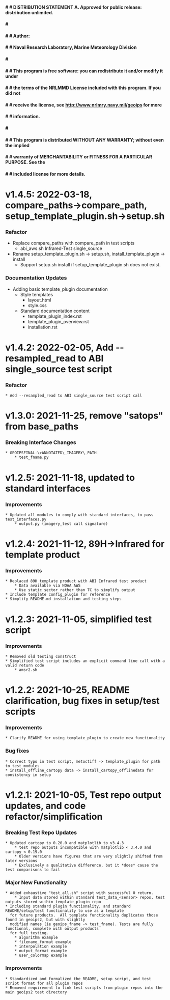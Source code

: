 #### # # DISTRIBUTION STATEMENT A. Approved for public release: distribution unlimited.
#### # # 
#### # # Author:
#### # # Naval Research Laboratory, Marine Meteorology Division
#### # # 
#### # # This program is free software: you can redistribute it and/or modify it under
#### # # the terms of the NRLMMD License included with this program.  If you did not
#### # # receive the license, see http://www.nrlmry.navy.mil/geoips for more
#### # # information.
#### # # 
#### # # This program is distributed WITHOUT ANY WARRANTY; without even the implied
#### # # warranty of MERCHANTABILITY or FITNESS FOR A PARTICULAR PURPOSE.  See the
#### # # included license for more details.


# v1.4.5: 2022-03-18, compare_paths->compare_path, setup_template_plugin.sh->setup.sh

### Refactor
* Replace compare_paths with compare_path in test scripts
    * abi_aws.sh Infrared-Test single_source
* Rename setup_template_plugin.sh -> setup.sh, install_template_plugin -> install
    * Support setup.sh install if setup_template_plugin.sh does not exist.

### Documentation Updates
* Adding basic template_plugin documentation
    * Style templates
        * layout.html
        * style.css
    * Standard documentation content
        * template_plugin_index.rst
        * template_plugin_overview.rst
        * installation.rst


# v1.4.2: 2022-02-05, Add --resampled_read to ABI single_source test script

### Refactor
    * Add --resampled_read to ABI single_source test script call


# v1.3.0: 2021-11-25, remove "satops" from base\_paths

### Breaking Interface Changes
    * GEOIPSFINAL-\>ANNOTATED\_IMAGERY\_PATH
        * test_fname.py


# v1.2.5: 2021-11-18, updated to standard interfaces

### Improvements
    * Updated all modules to comply with standard interfaces, to pass test_interfaces.py
        * output.py (imagery_test call signature)


# v1.2.4: 2021-11-12, 89H->Infrared for template product

### Improvements
    * Replaced 89H template product with ABI Infrared test product
        * Data available via NOAA AWS 
        * Use static sector rather than TC to simplify output
    * Include template config_plugin for reference
    * Simplify README.md installation and testing steps


# v1.2.3: 2021-11-05, simplified test script

### Improvements
    * Removed old testing construct
    * Simplified test script includes an explicit command line call with a valid return code
        * amsr2.sh


# v1.2.2: 2021-10-25, README clarification, bug fixes in setup/test scripts 

### Improvements
    * Clarify README for using template_plugin to create new functionality

### Bug fixes
    * Correct typo in test script, metoctiff -> template_plugin for path to test modules
    * install_offline_cartopy data -> install_cartopy_offlinedata for consistency in setup


# v1.2.1: 2021-10-05, Test repo output updates, and code refactor/simplification

### Breaking Test Repo Updates
    * Updated cartopy to 0.20.0 and matplotlib to v3.4.3
        * test repo outputs incompatible with matplotlib < 3.4.0 and cartopy < 0.19.0
        * Older versions have figures that are very slightly shifted from later versions
        * Exclusively a qualitative difference, but it *does* cause the test comparisons to fail

### Major New Functionality
    * Added exhaustive "test_all.sh" script with successful 0 return.
        * Input data stored within standard test_data_<sensor> repos, test outputs stored within template_plugin repo
    * Including standard plugin functionality, and standard README/setup/test functionality to use as a template
      for future products.  All template functionality duplicates those found in geoips2, but with slightly
      modified names (ie geoips_fname -> test_fname). Tests are fully functional, complete with output products
      for full testing.
        * algorithm example
        * filename_format example
        * interpolation example
        * output_format example
        * user_colormap example

### Improvements
    * Standardized and formalized the README, setup script, and test script format for all plugin repos
    * Removed requirement to link test scripts from plugin repos into the main geoips2 test directory
